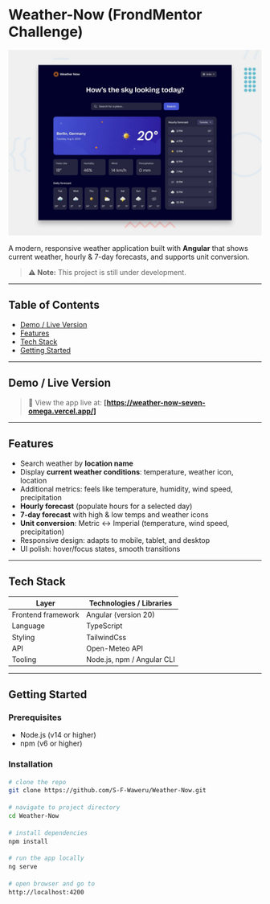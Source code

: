 # Weather-Now (FrondMentor Challenge)
![Design preview for the Weather app challenge](./preview.jpg)

A modern, responsive weather application built with **Angular** that shows current weather, hourly & 7-day forecasts, and supports unit conversion.
> **⚠️ Note:** This project is still under development.
---

## Table of Contents

- [Demo / Live Version](#demo--live-version)
- [Features](#features)
- [Tech Stack](#tech-stack)
- [Getting Started](#getting-started)
---

## Demo / Live Version

> 🔗 View the app live at: **[https://weather-now-seven-omega.vercel.app/]**

---

## Features

- Search weather by **location name**
- Display **current weather conditions**: temperature, weather icon, location
- Additional metrics: feels like temperature, humidity, wind speed, precipitation
- **Hourly forecast** (populate hours for a selected day)
- **7-day forecast** with high & low temps and weather icons
- **Unit conversion**: Metric ↔ Imperial (temperature, wind speed, precipitation)
- Responsive design: adapts to mobile, tablet, and desktop
- UI polish: hover/focus states, smooth transitions

---

## Tech Stack

| Layer | Technologies / Libraries   |
|-------|----------------------------|
| Frontend framework | Angular (version 20)        |
| Language | TypeScript                 |
| Styling | TailwindCss                |
| API | Open-Meteo API             |
| Tooling | Node.js, npm / Angular CLI |

---

## Getting Started

### Prerequisites

- Node.js (v14 or higher)
- npm (v6 or higher)

### Installation

```bash
# clone the repo
git clone https://github.com/S-F-Waweru/Weather-Now.git

# navigate to project directory
cd Weather-Now

# install dependencies
npm install

# run the app locally
ng serve

# open browser and go to
http://localhost:4200


